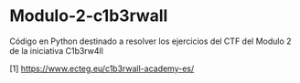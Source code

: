 # Modulo-2-c1b3rwall
Código en Python destinado a resolver los ejercicios del CTF del Modulo 2 de la iniciativa C1b3rw4ll

[1] https://www.ecteg.eu/c1b3rwall-academy-es/
